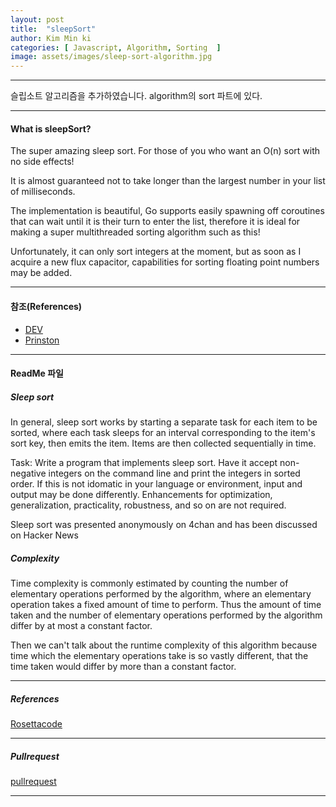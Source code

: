 ```yaml
---
layout: post
title:  "sleepSort"
author: Kim Min ki
categories: [ Javascript, Algorithm, Sorting  ]
image: assets/images/sleep-sort-algorithm.jpg
---
```

***
슬립소트 알고리즘을 추가하였습니다.
algorithm의 sort 파트에 있다.

***
#### What is sleepSort?

The super amazing sleep sort. For those of you who want an O(n) sort with no side effects!

It is almost guaranteed not to take longer than the largest number in your list of milliseconds.

The implementation is beautiful, Go supports easily spawning off coroutines that can wait until it is their turn to enter the list, therefore it is ideal for making a super multithreaded sorting algorithm such as this!

Unfortunately, it can only sort integers at the moment, but as soon as I acquire a new flux capacitor, capabilities for sorting floating point numbers may be added.

***
#### 참조(References)

- [DEV](https://dev.to/sishaarrao/sleep-sort-where-theory-meets-sobering-reality-b3m)
- [Prinston](https://www.cs.princeton.edu/courses/archive/fall13/cos226/lectures/52Tries.pdf)
***

#### ReadMe 파일

##### Sleep sort

In general, sleep sort works by starting a separate task for each item to be sorted, where each task sleeps for an interval corresponding to the item's sort key, then emits the item. Items are then collected sequentially in time.

Task: Write a program that implements sleep sort. Have it accept non-negative integers on the command line and print the integers in sorted order. If this is not idomatic in your language or environment, input and output may be done differently. Enhancements for optimization, generalization, practicality, robustness, and so on are not required.

Sleep sort was presented anonymously on 4chan and has been discussed on Hacker News

##### Complexity
Time complexity is commonly estimated by counting the number of elementary operations performed by the algorithm, where an elementary operation takes a fixed amount of time to perform. Thus the amount of time taken and the number of elementary operations performed by the algorithm differ by at most a constant factor.

Then we can't talk about the runtime complexity of this algorithm because time which the elementary operations take is so vastly different, that the time taken would differ by more than a constant factor.
***
##### References

[Rosettacode](https://www.rosettacode.org/wiki/Sorting_algorithms/Sleep_sort)
***
##### Pullrequest

[pullrequest](https://github.com/18-2-SKKU-OSS/2018-2-OSS-L1/pull/23)
***